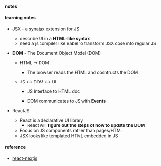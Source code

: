 #### notes

#### learning notes

-   JSX - a synatax extension for JS

    -   describe UI in a **HTML-like syntax**
    -   need a js compiler like Babel to transform JSX code into regular JS

-   **DOM** - The Document Object Model (DOM)

    -   HTML -> DOM

        -   The browser reads the HTML and cosntructs the DOM

    -   JS <-> DOM <-> UI

        -   JS Interface to HTML doc

        -   DOM communicates to JS with **Events**

-   ReactJS
    -   React is a declarative UI library
        -   React will **figure out the steps of how to update the DOM**
    -   Focus on JS components rather than pages/HTML
    -   JSX looks like templated HTML embedded in JS

#### reference

-   [react-nextjs](https://nextjs.org/learn/react-foundations/updating-state)
